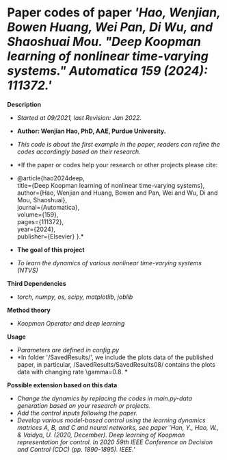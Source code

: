 # Paper codes of paper *'Hao, Wenjian, Bowen Huang, Wei Pan, Di Wu, and Shaoshuai Mou. "Deep Koopman learning of nonlinear time-varying systems." Automatica 159 (2024): 111372.'*

__Description__ <br />
- *Started at 09/2021, last Revision: Jan 2022.*
- **Author: Wenjian Hao, PhD, AAE, Purdue University.**
- *This code is about the first example in the paper, readers can refine the codes accordingly based on their research.*
- *If the paper or codes help your research or other projects please cite: 
- @article{hao2024deep,<br />
  title={Deep Koopman learning of nonlinear time-varying systems},<br />
  author={Hao, Wenjian and Huang, Bowen and Pan, Wei and Wu, Di and Mou, Shaoshuai},<br />
  journal={Automatica},<br />
  volume={159},<br />
  pages={111372},<br />
  year={2024},<br />
  publisher={Elsevier}
}.*

- __The goal of this project__ <br />
- *To learn the dynamics of various nonlinear time-varying systems (NTVS)*

__Third Dependencies__ <br />
- *torch, numpy, os, scipy, matplotlib, joblib*

__Method theory__<br />
- *Koopman Operator and deep learning*<br />

__Usage__<br />
- *Parameters are defined in config.py*<br />
- *In folder '/SavedResults/', we include the plots data of the published paper, in particular, /SavedResults/SavedResults08/ contains the plots data with changing rate \gamma=0.8. *<br />

__Possible extension based on this data__<br />
- *Change the dynamics by replacing the codes in main.py-data generation based on your research or projects.*<br />
- *Add the control inputs following the paper.*<br />
- *Develop various model-based control using the learning dynamics matrices A, B, and C and neural networks, see paper 'Han, Y., Hao, W., & Vaidya, U. (2020, December). Deep learning of Koopman representation for control. In 2020 59th IEEE Conference on Decision and Control (CDC) (pp. 1890-1895). IEEE.'*<br />

